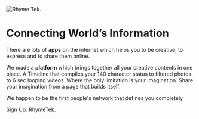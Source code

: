 ![Rhyme Tek.](favicon.ico)

# Connecting World’s Information

There are lots of **apps** on the internet which helps you to be creative, to express and to share them online. 

We made a **platform** which brings together all your creative contents in one place. A Timeline that compiles your 140 character status to filtered photos to 6 sec looping videos. Where the only limitation is your imagination. Share your imagination from a page that builds itself.

We happen to be the first people's network that defines you completely

Sign Up: [RhymeTek.](https://RhymeTek.github.io)

